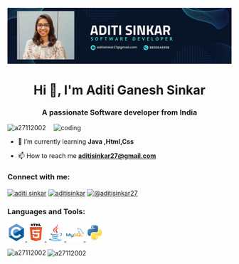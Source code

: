 ![logo](https://github.com/A27112002/A27112002/blob/main/Banner.png)
<h1 align="center">Hi 👋, I'm Aditi Ganesh Sinkar</h1>
<h3 align="center">A passionate Software developer from India</h3>
<img align ="right" alt="coding" width="400" src="https://camo.githubusercontent.com/cae12fddd9d6982901d82580bdf321d81fb299141098ca1c2d4891870827bf17/68747470733a2f2f6d69726f2e6d656469756d2e636f6d2f6d61782f313336302f302a37513379765349765f7430696f4a2d5a2e676966">

<p align="left"> <img src="https://komarev.com/ghpvc/?username=a27112002&label=Profile%20views&color=0e75b6&style=flat" alt="a27112002" /> </p>

- 🌱 I’m currently learning **Java ,Html,Css**

- 📫 How to reach me **aditisinkar27@gmail.com**

<h3 align="left">Connect with me:</h3>
<p align="left">
<a href="https://linkedin.com/in/aditi sinkar" target="blank"><img align="center" src="https://raw.githubusercontent.com/rahuldkjain/github-profile-readme-generator/master/src/images/icons/Social/linked-in-alt.svg" alt="aditi sinkar" height="30" width="40" /></a>
<a href="https://www.leetcode.com/aditisinkar" target="blank"><img align="center" src="https://raw.githubusercontent.com/rahuldkjain/github-profile-readme-generator/master/src/images/icons/Social/leet-code.svg" alt="aditisinkar" height="30" width="40" /></a>
<a href="https://www.hackerearth.com/@aditisinkar27" target="blank"><img align="center" src="https://raw.githubusercontent.com/rahuldkjain/github-profile-readme-generator/master/src/images/icons/Social/hackerearth.svg" alt="@aditisinkar27" height="30" width="40" /></a>
</p>

<h3 align="left">Languages and Tools:</h3>
<p align="left"> <a href="https://www.cprogramming.com/" target="_blank" rel="noreferrer"> <img src="https://raw.githubusercontent.com/devicons/devicon/master/icons/c/c-original.svg" alt="c" width="40" height="40"/> </a> <a href="https://www.w3.org/html/" target="_blank" rel="noreferrer"> <img src="https://raw.githubusercontent.com/devicons/devicon/master/icons/html5/html5-original-wordmark.svg" alt="html5" width="40" height="40"/> </a> <a href="https://www.java.com" target="_blank" rel="noreferrer"> <img src="https://raw.githubusercontent.com/devicons/devicon/master/icons/java/java-original.svg" alt="java" width="40" height="40"/> </a> <a href="https://www.mysql.com/" target="_blank" rel="noreferrer"> <img src="https://raw.githubusercontent.com/devicons/devicon/master/icons/mysql/mysql-original-wordmark.svg" alt="mysql" width="40" height="40"/> </a> <a href="https://www.python.org" target="_blank" rel="noreferrer"> <img src="https://raw.githubusercontent.com/devicons/devicon/master/icons/python/python-original.svg" alt="python" width="40" height="40"/> </a> </p>

<p><img align="left" src="https://github-readme-stats.vercel.app/api/top-langs?username=a27112002&show_icons=true&locale=en&layout=compact" alt="a27112002" /></p>

<p>&nbsp;<img align="center" src="https://github-readme-stats.vercel.app/api?username=a27112002&show_icons=true&locale=en" alt="a27112002" /></p>
